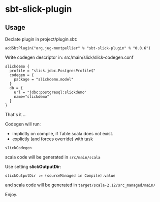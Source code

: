 # sbt-slick-plugin

## Usage

Declate plugin in project/plugin.sbt:

```sbtshell
addSbtPlugin("org.jug-montpellier" % "sbt-slick-plugin" % "0.0.6")
```

Write codegen descriptor in: src/main/slick/slick-codegen.conf

```hocon
slickdemo {
  profile = "slick.jdbc.PostgresProfile$"
  codegen = {
    package = "slickdemo.model"
  }
  db = {
    url = "jdbc:postgresql:slickdemo"
    name="slickdemo"
  }
}
```

That's it ...

Codegen will run:

* implictly on compile, if Table.scala does not exist.
* explictly (and forces override) with task
```sbtshell
slickCodegen
```

scala code will be generated in ```src/main/scala```

Use setting __slickOutputDir__:
```sbtshell
slickOutputDir := (sourceManaged in Compile).value
```
and scala code will be generated in ```target/scala-2.12/src_managed/main/```

Enjoy.


